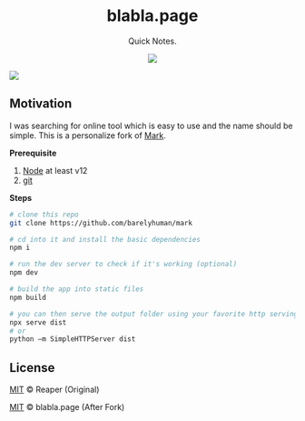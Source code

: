 <h1 align="center">blabla.page</h1>
<p align="center">Quick Notes.</p>

<p align="center">
  <img src="https://github.com/puni9869/blabla-page/assets/80308335/198f1743-cb39-4e3b-9308-d1945ff6b7f8"/>
</p>


[![](https://img.shields.io/badge/license-mit-black?style=for-the-badge)](LICENSE)

## Motivation
I was searching for online tool which is easy to use and the name should be simple. This is a personalize fork of [Mark](https://github.com/barelyhuman/mark).

**Prerequisite**
1. [Node](https://nodejs.org/en/) at least v12 
2. [git](https://git-scm.com/)

**Steps**
```sh
# clone this repo 
git clone https://github.com/barelyhuman/mark

# cd into it and install the basic dependencies
npm i 

# run the dev server to check if it's working (optional)
npm dev 

# build the app into static files 
npm build

# you can then serve the output folder using your favorite http serving solution 
npx serve dist
# or 
python –m SimpleHTTPServer dist
```

## License
[MIT](LICENSE) &copy; Reaper (Original)

[MIT](LICENSE) &copy; blabla.page (After Fork)

